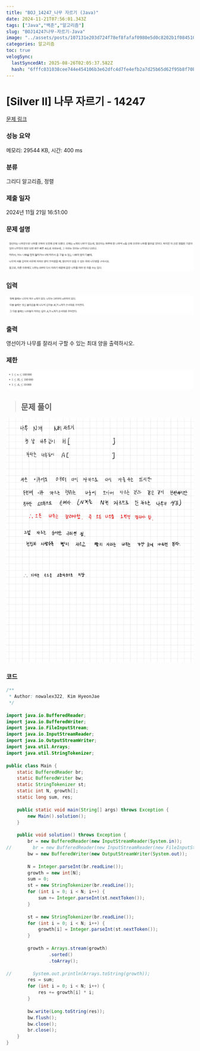 ```yaml
---
title: "BOJ_14247_나무 자르기 (Java)"
date: 2024-11-21T07:56:01.343Z
tags: ["Java","백준","알고리즘"]
slug: "BOJ14247나무-자르기-Java"
image: "../assets/posts/107131e203d724f78ef8fafaf0980e5d0c8202b1f084510495446b7ce62dda00.png"
categories: 알고리즘
toc: true
velogSync:
  lastSyncedAt: 2025-08-26T02:05:37.582Z
  hash: "6fffc031038cee744e454106b3e62dfc4d7fe4efb2a7d25b65d62f95b8f70bf2"
---
```


# [Silver II] 나무 자르기 - 14247 

[문제 링크](https://www.acmicpc.net/problem/14247) 

### 성능 요약

메모리: 29544 KB, 시간: 400 ms

### 분류

그리디 알고리즘, 정렬

### 제출 일자

2024년 11월 21일 16:51:00

### 문제 설명

![](/assets/posts/3d07fbe8e78af23fea96aa24ec3b4ad56122d47239745c225f5ed3607a7ba47e.png)

### 입력 

![](/assets/posts/8a98ba49a3a8671f96da3b29eefc9b3fcf0b7faa5a113a7af70883c6d5cdee15.png)

### 출력

 <p>영선이가 나무를 잘라서 구할 수 있는 최대 양을 출력하시오.</p>

### 제한

![](/assets/posts/28d382b2cd4d327d44ad7ee8839915cb1b482e7ec07265f4e0252c45a2d9d857.png)


> ## 문제 풀이

![](/assets/posts/107131e203d724f78ef8fafaf0980e5d0c8202b1f084510495446b7ce62dda00.png)

### 코드
```java
/**
 * Author: nowalex322, Kim HyeonJae
 */

import java.io.BufferedReader;
import java.io.BufferedWriter;
import java.io.FileInputStream;
import java.io.InputStreamReader;
import java.io.OutputStreamWriter;
import java.util.Arrays;
import java.util.StringTokenizer;

public class Main {
    static BufferedReader br;
    static BufferedWriter bw;
    static StringTokenizer st;
    static int N, growth[];
    static long sum, res;

    public static void main(String[] args) throws Exception {
        new Main().solution();
    }

    public void solution() throws Exception {
        br = new BufferedReader(new InputStreamReader(System.in));
//        br = new BufferedReader(new InputStreamReader(new FileInputStream("src/main/java/BOJ_14247_나무자르기/input.txt")));
        bw = new BufferedWriter(new OutputStreamWriter(System.out));

        N = Integer.parseInt(br.readLine());
        growth = new int[N];
        sum = 0;
        st = new StringTokenizer(br.readLine());
        for (int i = 0; i < N; i++) {
            sum += Integer.parseInt(st.nextToken());
        }

        st = new StringTokenizer(br.readLine());
        for (int i = 0; i < N; i++) {
            growth[i] = Integer.parseInt(st.nextToken());
        }

        growth = Arrays.stream(growth)
                .sorted()
                .toArray();

//        System.out.println(Arrays.toString(growth));
        res = sum;
        for (int i = 0; i < N; i++) {
            res += growth[i] * i;
        }

        bw.write(Long.toString(res));
        bw.flush();
        bw.close();
        br.close();
    }
}
```